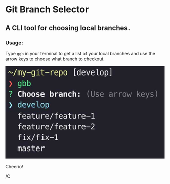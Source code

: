# Git Branch Selector

## A CLI tool for choosing local branches.

### Usage:

Type `ggb` in your terminal to get a list of your local branches and use the arrow keys to choose what branch to checkout.

![Usage](https://raw.githubusercontent.com/christianalares/git-branch-selector/master/usage.jpg)

Cheerio!

/C
